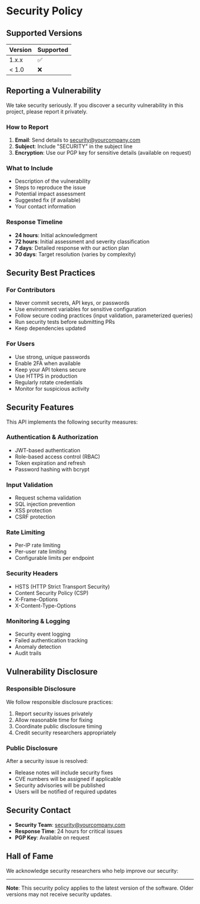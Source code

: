 # Security Policy

## Supported Versions

| Version | Supported          |
| ------- | ------------------ |
| 1.x.x   | :white_check_mark: |
| < 1.0   | :x:                |

## Reporting a Vulnerability

We take security seriously. If you discover a security vulnerability in this project, please report it privately.

### How to Report

1. **Email**: Send details to security@yourcompany.com
2. **Subject**: Include "SECURITY" in the subject line
3. **Encryption**: Use our PGP key for sensitive details (available on request)

### What to Include

- Description of the vulnerability
- Steps to reproduce the issue
- Potential impact assessment
- Suggested fix (if available)
- Your contact information

### Response Timeline

- **24 hours**: Initial acknowledgment
- **72 hours**: Initial assessment and severity classification
- **7 days**: Detailed response with our action plan
- **30 days**: Target resolution (varies by complexity)

## Security Best Practices

### For Contributors

- Never commit secrets, API keys, or passwords
- Use environment variables for sensitive configuration
- Follow secure coding practices (input validation, parameterized queries)
- Run security tests before submitting PRs
- Keep dependencies updated

### For Users

- Use strong, unique passwords
- Enable 2FA when available
- Keep your API tokens secure
- Use HTTPS in production
- Regularly rotate credentials
- Monitor for suspicious activity

## Security Features

This API implements the following security measures:

### Authentication & Authorization
- JWT-based authentication
- Role-based access control (RBAC)
- Token expiration and refresh
- Password hashing with bcrypt

### Input Validation
- Request schema validation
- SQL injection prevention
- XSS protection
- CSRF protection

### Rate Limiting
- Per-IP rate limiting
- Per-user rate limiting
- Configurable limits per endpoint

### Security Headers
- HSTS (HTTP Strict Transport Security)
- Content Security Policy (CSP)
- X-Frame-Options
- X-Content-Type-Options

### Monitoring & Logging
- Security event logging
- Failed authentication tracking
- Anomaly detection
- Audit trails

## Vulnerability Disclosure

### Responsible Disclosure

We follow responsible disclosure practices:

1. Report security issues privately
2. Allow reasonable time for fixing
3. Coordinate public disclosure timing
4. Credit security researchers appropriately

### Public Disclosure

After a security issue is resolved:

- Release notes will include security fixes
- CVE numbers will be assigned if applicable
- Security advisories will be published
- Users will be notified of required updates

## Security Contact

- **Security Team**: security@yourcompany.com
- **Response Time**: 24 hours for critical issues
- **PGP Key**: Available on request

## Hall of Fame

We acknowledge security researchers who help improve our security:

<!-- Contributors will be listed here after responsible disclosure -->

---

**Note**: This security policy applies to the latest version of the software. Older versions may not receive security updates.
